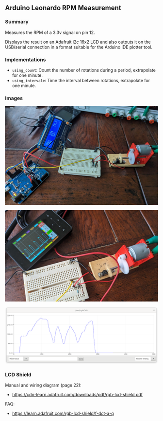 ## Arduino Leonardo RPM Measurement

### Summary

Measures the RPM of a 3.3v signal on pin 12.

Displays the result on an Adafruit i2c 16x2 LCD and also outputs it on the
USB/serial connection in a format suitable for the Arduino IDE plotter tool.

### Implementations

*  `using_count`: Count the number of rotations during a period, extrapolate
   for one minute.
*  `using_intervale`: Time the interval between rotations, extrapolate for one
   minute.

### Images

![Hardware](img/hardware.png)

![Connected to an oscilloscope](img/oscilloscope.png)

![Arduino serial plot showing RPM](img/serial_plot.png)

### LCD Shield

Manual and wiring diagram (page 22):

* https://cdn-learn.adafruit.com/downloads/pdf/rgb-lcd-shield.pdf

FAQ:

* https://learn.adafruit.com/rgb-lcd-shield/f-dot-a-q
